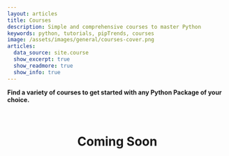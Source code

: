 ```yaml
---
layout: articles
title: Courses
description: Simple and comprehensive courses to master Python
keywords: python, tutorials, pipTrends, courses
image: /assets/images/general/courses-cover.png
articles:
  data_source: site.course
  show_excerpt: true
  show_readmore: true
  show_info: true
---
```


**Find a variety of courses to get started with any Python Package of your choice.**

<br>

# <center>Coming Soon</center>